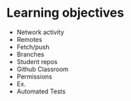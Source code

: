 # Learning objectives

* Network activity
* Remotes
* Fetch/push
* Branches
* Student repos
* Github Classroom
* Permissions
* Ex.
* Automated Tests
